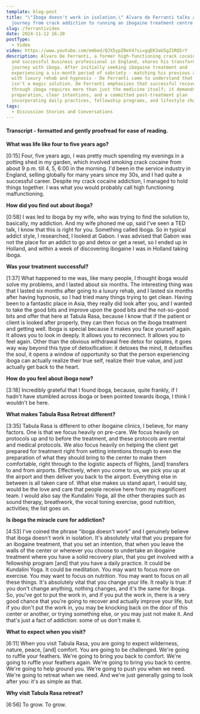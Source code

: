 ```yaml
---
template: blog-post
title: "\"Iboga doesn't work in isolation.\" Alvaro de Ferranti talks about his
  journey from crack addiction to running an ibogaine treatment centre. "
slug: /ferrantivideo
date: 2024-11-12 16:20
postType:
  - Video
video: https://www.youtube.com/embed/QJX5ypZ0eV4?si=gqEK3aUSgZ1RQ5rY
description: Alvaro De Ferranti, a former high-functioning crack cocaine addict
  and successful business professional in England, shares his transformative
  journey with iboga. After initially seeking ibogaine treatment and
  experiencing a six-month period of sobriety - matching his previous attempts
  with luxury rehab and hypnosis - De Ferranti came to understand that iboga
  isn't a magic solution. De Ferranti emphasizes that successful recovery
  through iboga requires more than just the medicine itself; it demands thorough
  preparation, clear intentions, and a committed post-treatment plan
  incorporating daily practices, fellowship programs, and lifestyle changes.
tags:
  - Discussion Stories and Conversations
---
```

#### Transcript - formatted and gently proofread for ease of reading.

**What was life like four to five years ago?**

\[0:15] Four, five years ago, I was pretty much spending my evenings in a potting shed in my garden, which involved smoking crack cocaine from about 9 p.m. till 4, 5, 6:00 in the morning. I'd been in the service industry in England, selling globally for many years since my 30s, and I had quite a successful career. Despite my crack cocaine addiction, I managed to hold things together. I was what you would probably call high functioning malfunctioning.

**How did you find out about iboga?**

\[0:58] I was led to iboga by my wife, who was trying to find the solution to, basically, my addiction. And my wife phoned me up, said I've seen a TED talk, I know that this is right for you. Something called iboga. So in typical addict style, I researched, I looked at Gabon. I was advised that Gabon was not the place for an addict to go and detox or get a reset, so I ended up in Holland, and within a week of discovering ibogaine I was in Holland taking iboga. 

**Was your treatment successful?**

\[1:37] What happened to me was, like many people, I thought iboga would solve my problems, and I lasted about six months. The interesting thing was that I lasted six months after going to a luxury rehab, and I lasted six months after having hypnosis, so I had tried many things trying to get clean. Having been to a fantastic place in Asia, they really did look after you, and I wanted to take the good bits and improve upon the good bits and the not-so-good bits and offer that here at Tabula Rasa, because I know that if the patient or client is looked after properly, they can then focus on the iboga treatment and getting well. Iboga is special because it makes you face yourself again. It allows you to look in deeply. It allows you to reconnect. It allows you to feel again. Other than the obvious withdrawal free detox for opiates, it goes way way beyond this type of detoxification: it detoxes the mind, it detoxifies the soul, it opens a window of opportunity so that the person experiencing iboga can actually realize their true self, realize their true value, and just actually get back to the heart.

**How do you feel about iboga now?**

\[3:18] Incredibly grateful that I found iboga, because, quite frankly, if I hadn't have stumbled across iboga or been pointed towards iboga, I think I wouldn't be here.

**What makes Tabula Rasa Retreat different?**

\[3:35] Tabula Rasa is different to other ibogaine clinics, I believe, for many factors. One is that we focus heavily on pre-care. We focus heavily on protocols up and to before the treatment, and these protocols are mental and medical protocols. We also focus heavily on helping the client get prepared for treatment right from setting intentions through to even the preparation of what they should bring to the center to make them comfortable, right through to the logistic aspects of flights, \[and] transfers to and from airports. Effectively, when you come to us, we pick you up at the airport and then deliver you back to the airport. Everything else in between is all taken care of. What else makes us stand apart, I would say, would be the love and care that people receive here from my magnificent team. I would also say the Kundalini Yoga, all the other therapies such as sound therapy, breathwork, the vocal toning exercise, good nutrition, activities; the list goes on.

**Is iboga the miracle cure for addiction?**

\[4:53] I've coined the phrase “iboga doesn't work” and I genuinely believe that iboga doesn't work in isolation. It's absolutely vital that you prepare for an ibogaine treatment, that you set an intention, that when you leave the walls of the center or wherever you choose to undertake an ibogaine treatment where you have a solid recovery plan, that you get involved with a fellowship program \[and] that you have a daily practice. It could be Kundalini Yoga. It could be meditation. You may want to focus more on exercise. You may want to focus on nutrition. You may want to focus on all these things. It's absolutely vital that you change your life. It really is true: if you don't change anything, nothing changes, and it's the same for iboga. So, you've got to put the work in, and if you put the work in, there is a very good chance that you're going to recover and actually improve your life, but if you don't put the work in, you may be knocking back on the door of this center or another, or trying something else, or you may just not make it. And that's just a fact of addiction: some of us don't make it.

**What to expect when you visit?**

\[6:11] When you visit Tabula Rasa, you are going to expect wilderness, nature, peace, \[and] comfort. You are going to be challenged. We're going to ruffle your feathers. We're going to bring you back to comfort. We're going to ruffle your feathers again. We're going to bring you back to centre. We're going to help ground you. We're going to push you when we need. We're going to retreat when we need. And we're just generally going to look after you: it's as simple as that.

**Why visit Tabula Rasa retreat?**

\[6:56] To grow. To grow.
